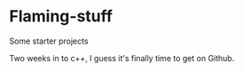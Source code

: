 # Flaming-stuff
Some starter projects

Two weeks in to c++, I guess it's finally time to get on Github.

